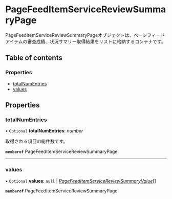 # PageFeedItemServiceReviewSummaryPage


<div lang=\"ja\">PageFeedItemServiceReviewSummaryPageオブジェクトは、ページフィードアイテムの審査成績、状況サマリー取得結果をリストに格納するコンテナです。</div> 

## Table of contents

### Properties

- [totalNumEntries](pagefeeditemservicereviewsummarypage.md#totalnumentries)
- [values](pagefeeditemservicereviewsummarypage.md#values)

## Properties

### totalNumEntries

• `Optional` **totalNumEntries**: *number*

<div lang=\"ja\">取得される項目の総件数です。</div> 

**`memberof`** PageFeedItemServiceReviewSummaryPage

___

### values

• `Optional` **values**: ``null`` \| [*PageFeedItemServiceReviewSummaryValue*](pagefeeditemservicereviewsummaryvalue.md)[]

**`memberof`** PageFeedItemServiceReviewSummaryPage
